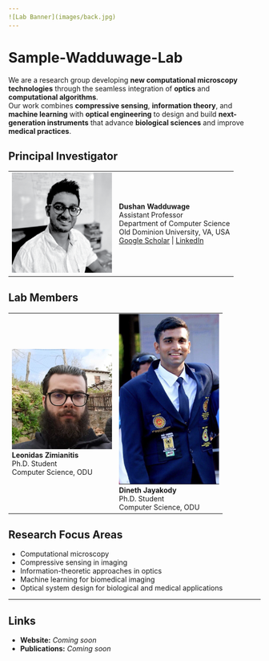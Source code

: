 ```yaml
---
![Lab Banner](images/back.jpg)
---
```

# Sample-Wadduwage-Lab

We are a research group developing **new computational microscopy technologies** through the seamless integration of **optics** and **computational algorithms**.  
Our work combines **compressive sensing**, **information theory**, and **machine learning** with **optical engineering** to design and build **next-generation instruments** that advance **biological sciences** and improve **medical practices**.

## Principal Investigator

<table>
<tr>
<td width="200">
<img src="images/dushan.png" alt="Dushan Wadduwage" width="200">
</td>
<td>
<strong>Dushan Wadduwage</strong><br>
Assistant Professor<br>
Department of Computer Science<br>
Old Dominion University, VA, USA <br>
<a href="https://scholar.google.com/citations?user=XXXX" target="_blank"> Google Scholar</a> | 
<a href="https://www.linkedin.com/in/XXXX" target="_blank"> LinkedIn</a>
</td>
</tr>
</table>


## Lab Members

<table>
<tr>
<td width="200">
<img src="images/leo.jpg" alt="Leonidas Zimianitis" width="200"><br>
<strong>Leonidas Zimianitis</strong><br>
Ph.D. Student<br>
Computer Science, ODU
</td>
<td width="200">
<img src="images/Dineth Jayakody.JPG" alt="Dineth Jayakody" width="200"><br>
<strong>Dineth Jayakody</strong><br>
Ph.D. Student<br>
Computer Science, ODU
</td>
</tr>
</table>

## Research Focus Areas
- Computational microscopy  
- Compressive sensing in imaging  
- Information-theoretic approaches in optics  
- Machine learning for biomedical imaging  
- Optical system design for biological and medical applications  

---

##  Links
- **Website:** _Coming soon_  
- **Publications:** _Coming soon_  
